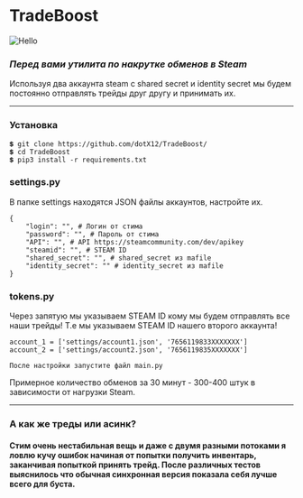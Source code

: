 # TradeBoost
![Hello](https://i.imgur.com/LzANd6f.png)

### ***Перед вами утилита по накрутке обменов в Steam***
Используя два аккаунта steam с shared secret и identity secret мы будем постоянно отправлять трейды друг другу и принимать их.

-------------------------
### Установка
```
💲 git clone https://github.com/dotX12/TradeBoost/
💲 cd TradeBoost
💲 pip3 install -r requirements.txt
```
### settings.py
В папке settings находятся JSON файлы аккаунтов, настройте их.
```
{
    "login": "", # Логин от стима
    "password": "", # Пароль от стима 
    "API": "", # API https://steamcommunity.com/dev/apikey
    "steamid": "", # STEAM ID 
    "shared_secret": "", # shared_secret из mafile
    "identity_secret": "" # identity_secret из mafile
}
```
### tokens.py
Через запятую мы указываем STEAM ID кому мы будем отправлять все наши трейды!
Т.е мы указываем STEAM ID нашего второго аккаунта!
```
account_1 = ['settings/account1.json', '7656119833XXXXXXX']
account_2 = ['settings/account2.json', '7656119835XXXXXXX']

```

    После настройки запустите файл main.py


Примерное количество обменов за 30 минут - 300-400 штук в зависимости от нагрузки Steam.



---
### А как же треды или асинк?
#### Стим очень нестабильная вещь и даже с двумя разными потоками я ловлю кучу ошибок начиная от попытки получить инвентарь, заканчивая попыткой принять трейд. После различных тестов выяснилось что обычная синхронная версия показала себя лучше всего для буста.


